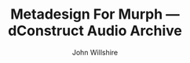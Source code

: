 ---
title: "Metadesign For Murph — dConstruct Audio Archive"
tags:
    - 'Design'
    - 'Future'
    - 'Culture'
    - 'Podcast'
posse: "John Willshire’s musings of designing for a future we can’t see from 2015 dConstruct conference."
author: 'John Willshire'
bookmark: 'https://archive.dconstruct.org/2015/metadesign'
notes: false
---